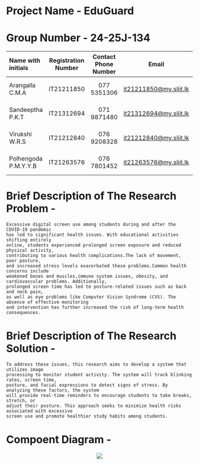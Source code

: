 # Project Name - EduGuard
# Group Number - 24-25J-134
| Name with initials | Registration Number | Contact Phone Number | Email                 | Badge         |
| :---               |     :---:           |          :---:       |         :---:         |       :---:   |
| Arangalla C.M.A    | IT21211850          | 077 5351306         | it21211850@my.sliit.lk| ![visitor badge](https://custom-icon-badges.demolab.com/badge/⭐-Leader-red)     |
| Sandeeptha P.K.T     | IT21312694          | 071 9871480          | it21312694@my.sliit.lk| ![visitor badge](https://custom-icon-badges.demolab.com/badge/⭐-Member-green)   |
| Virukshi W.R.S       | IT21212840          | 076 9208328          | it21212840@my.sliit.lk| ![visitor badge](https://custom-icon-badges.demolab.com/badge/⭐-Member-green)   |
| Polhengoda P.M.Y.Y.B | IT21263576          | 076 7801452          | it21263576@my.sliit.lk| ![visitor badge](https://custom-icon-badges.demolab.com/badge/⭐-Member-green)   |                     


# Brief Description of  The Research Problem -
```
Excessive digital screen use among students during and after the COVID-19 pandemic
has led to significant health issues. With educational activities shifting entirely
online, students experienced prolonged screen exposure and reduced physical activity,
contributing to various health complications.The lack of movement, poor posture,
and increased stress levels exacerbated these problems.Common health concerns include
weakened bones and muscles,immune system issues, obesity, and cardiovascular problems. Additionally, 
prolonged screen time has led to posture-related issues such as back and neck pain,
as well as eye problems like Computer Vision Syndrome (CVS). The absence of effective monitoring
and intervention has further increased the risk of long-term health consequences.
```

# Brief Description of  The Research Solution -
```
To address these issues, this research aims to develop a system that utilizes image
processing to monitor student activity. The system will track blinking rates, screen time,
posture, and facial expressions to detect signs of stress. By analyzing these factors, the system
will provide real-time reminders to encourage students to take breaks, stretch, or
adjust their posture. This approach seeks to minimize health risks associated with excessive
screen use and promote healthier study habits among students.

```

# Compoent Diagram - 

<p align="center">
   <img src ="https://github.com/user-attachments/assets/38ee30f7-0d9b-4686-b939-b08214d507bb">

</p>

